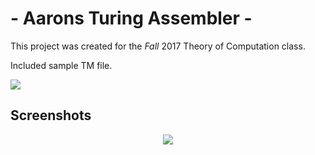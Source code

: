 # - Aarons Turing Assembler -
This project was created for the *Fall* 2017 Theory of Computation class.

Included sample TM file.


 [<img src="https://img.shields.io/badge/Guide Lines-Link-blue.svg?style=for-the-badge&logo=appveyor">](https://github.com/aaprather/Aarons-Turing-Machine/blob/master/Project%20Guidelines.pdf)

## Screenshots
<p align="center">
<img src="https://raw.githubusercontent.com/aaprather/Aarons-Turing-Assembler/master/screen1.png">
</p>


